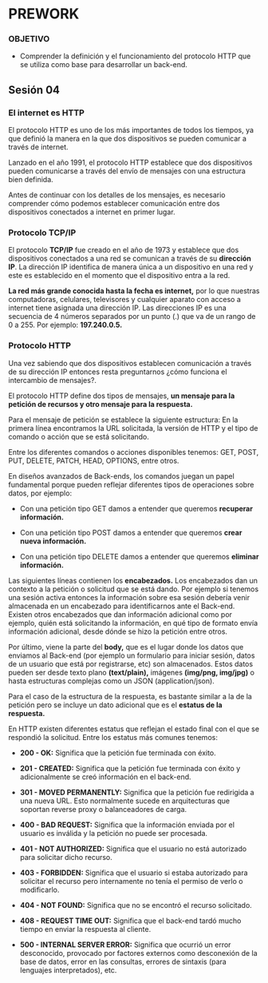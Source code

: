 # PREWORK

### OBJETIVO

* Comprender la definición y el funcionamiento del protocolo HTTP que se utiliza como base para desarrollar un back-end.

## Sesión 04

### **El internet es HTTP**

El protocolo HTTP es uno de los más importantes de todos los tiempos, ya que definió la manera en la que dos dispositivos se pueden comunicar a través de internet.

Lanzado en el año 1991, el protocolo HTTP establece que dos dispositivos pueden comunicarse a través del envío de mensajes con una estructura bien definida.

Antes de continuar con los detalles de los mensajes, es necesario comprender cómo podemos establecer comunicación entre dos dispositivos conectados a internet en primer lugar.

### **Protocolo TCP/IP**

El protocolo **TCP/IP** fue creado en el año de 1973 y establece que dos dispositivos conectados a una red se comunican a través de su **dirección IP**. La dirección IP identifica de manera única a un dispositivo en una red y este es establecido en el momento que el dispositivo entra a la red.

**La red más grande conocida hasta la fecha es internet,** por lo que nuestras computadoras, celulares, televisores y cualquier aparato con acceso a internet tiene asignada una dirección IP.
Las direcciones IP es una secuencia de 4 números separados por un punto (.) que va de un rango de 0 a 255. Por ejemplo: **197.240.0.5.**

### **Protocolo HTTP**

Una vez sabiendo que dos dispositivos establecen comunicación a través de su dirección IP entonces resta preguntarnos ¿cómo funciona el intercambio de mensajes?.

El protocolo HTTP define dos tipos de mensajes, **un mensaje para la petición de recursos y otro mensaje para la respuesta.**

Para el mensaje de petición se establece la siguiente estructura:
En la primera línea encontramos la URL solicitada, la versión de HTTP y el tipo de comando o acción que se está solicitando.

Entre los diferentes comandos o acciones disponibles tenemos: GET, POST, PUT, DELETE, PATCH, HEAD, OPTIONS, entre otros.

En diseños avanzados de Back-ends, los comandos juegan un papel fundamental porque pueden reflejar diferentes tipos de operaciones sobre datos, por ejemplo:

* Con una petición tipo GET damos a entender que queremos **recuperar información.**

* Con una petición tipo POST damos a entender que queremos **crear nueva información.**

* Con una petición tipo DELETE damos a entender que queremos **eliminar información.**

Las siguientes líneas contienen los **encabezados.** Los encabezados dan un contexto a la petición o solicitud que se está dando. Por ejemplo si tenemos una sesión activa entonces la información sobre esa sesión debería venir almacenada en un encabezado para identificarnos ante el Back-end. Existen otros encabezados que dan información adicional como por ejemplo, quién está solicitando la información, en qué tipo de formato envía información adicional, desde dónde se hizo la petición entre otros.

Por último, viene la parte del **body,** que es el lugar donde los datos que enviamos al Back-end (por ejemplo un formulario para iniciar sesión, datos de un usuario que está por registrarse, etc) son almacenados. Estos datos pueden ser desde texto plano **(text/plain),** imágenes **(img/png, img/jpg)** o hasta estructuras complejas como un JSON (application/json).

Para el caso de la estructura de la respuesta, es bastante similar a la de la petición pero se incluye un dato adicional que es el **estatus de la respuesta.**

En HTTP existen diferentes estatus que reflejan el estado final con el que se respondió la solicitud. Entre los estatus más comunes tenemos:

* **200 - OK:**  Significa que la petición fue terminada con éxito.

* **201 - CREATED:** Significa que la petición fue terminada con éxito y adicionalmente se creó información en el back-end.

* **301 - MOVED PERMANENTLY:** Significa que la petición fue redirigida a una nueva URL. Esto normalmente sucede en arquitecturas que soportan reverse proxy o balanceadores de carga.

* **400 - BAD REQUEST:** Significa que la información enviada por el usuario es inválida y la petición no puede ser procesada.

* **401 - NOT AUTHORIZED:** Significa que el usuario no está autorizado para solicitar dicho recurso.

* **403 - FORBIDDEN:** Significa que el usuario si estaba autorizado para solicitar el recurso pero internamente no tenía el permiso de verlo o modificarlo.

* **404 - NOT FOUND:** Significa que no se encontró el recurso solicitado.

* **408 - REQUEST TIME OUT:** Significa que el back-end tardó mucho tiempo en enviar la respuesta al cliente.

* **500 - INTERNAL SERVER ERROR:** Significa que ocurrió un error desconocido, provocado por factores externos como desconexión de la base de datos, error en las consultas, errores de sintaxis (para lenguajes interpretados), etc.
